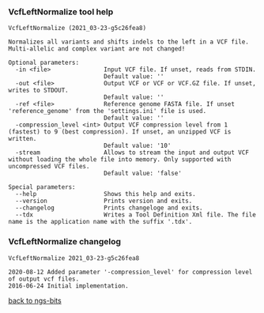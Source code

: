 ### VcfLeftNormalize tool help
	VcfLeftNormalize (2021_03-23-g5c26fea8)
	
	Normalizes all variants and shifts indels to the left in a VCF file. Multi-allelic and complex variant are not changed!
	
	Optional parameters:
	  -in <file>               Input VCF file. If unset, reads from STDIN.
	                           Default value: ''
	  -out <file>              Output VCF or VCF or VCF.GZ file. If unset, writes to STDOUT.
	                           Default value: ''
	  -ref <file>              Reference genome FASTA file. If unset 'reference_genome' from the 'settings.ini' file is used.
	                           Default value: ''
	  -compression_level <int> Output VCF compression level from 1 (fastest) to 9 (best compression). If unset, an unzipped VCF is written.
	                           Default value: '10'
	  -stream                  Allows to stream the input and output VCF without loading the whole file into memory. Only supported with uncompressed VCF files.
	                           Default value: 'false'
	
	Special parameters:
	  --help                   Shows this help and exits.
	  --version                Prints version and exits.
	  --changelog              Prints changeloge and exits.
	  --tdx                    Writes a Tool Definition Xml file. The file name is the application name with the suffix '.tdx'.
	
### VcfLeftNormalize changelog
	VcfLeftNormalize 2021_03-23-g5c26fea8
	
	2020-08-12 Added parameter '-compression_level' for compression level of output vcf files.
	2016-06-24 Initial implementation.
[back to ngs-bits](https://github.com/imgag/ngs-bits)